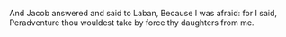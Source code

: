 And Jacob answered and said to Laban, Because I was afraid: for I said, Peradventure thou wouldest take by force thy daughters from me.
